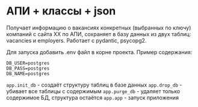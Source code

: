 # АПИ + классы + json

Получает информацию о вакансиях конкретных (выбранных по ключу) компаний с сайта 
ХХ по АПИ, сохраняет в базу данных из двух таблиц: vacancies и employers. 
Работает с pydantic, psycopg2.

Для запуска добавить .env файл в корне проекта. Пример содержания:
```
DB_USER=postgres
DB_PASS=postgres
DB_NAME=postgres
```

`app.init_db` - создаёт структуру таблиц в базе данных
`app.drop_db` - убивает все таблицы с содержимым
`app.purge_db` - удаляет только содержимое БД, структура остаётся
`app.app` - запуск приложения

